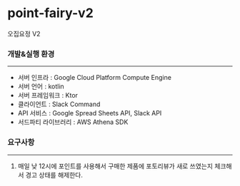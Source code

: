 # point-fairy-v2
오집요정 V2

### 개발&실행 환경
---
- 서버 인프라 : Google Cloud Platform Compute Engine
- 서버 언어 : kotlin
- 서버 프레임워크 : Ktor
- 클라이언트 : Slack Command
- API 서비스 : Google Spread Sheets API, Slack API
- 서드파티 라이브러리 : AWS Athena SDK


### 요구사항
---
1. 매일 낮 12시에 포인트를 사용해서 구매한 제품에 포토리뷰가 새로 쓰였는지 체크해서 경고 상태를 해제한다.  
